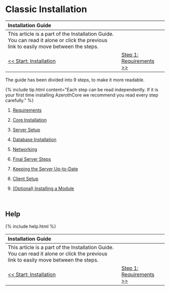 # Classic Installation

| Installation Guide                                                                                                                   |                                         |
| :----------------------------------------------------------------------------------------------------------------------------------- | :-------------------------------------- |
| This article is a part of the Installation Guide. You can read it alone or click the previous link to easily move between the steps. |
| [<< Start: Installation](installation)                                                                                               | [Step 1: Requirements >>](requirements) |

The guide has been divided into 9 steps, to make it more readable.

{% include tip.html content="Each step can be read independently. If it is your first time installing AzerothCore we recommend you read every step carefully." %}

1. [Requirements](requirements)

2. [Core Installation](core-installation)

3. [Server Setup](server-setup)

4. [Database Installation](database-installation)

5. [Networking](networking)

6. [Final Server Steps](final-server-steps)

7. [Keeping the Server Up-to-Date](keeping-the-server-up-to-date)

8. [Client Setup](client-setup)

9. [(Optional) Installing a Module](installing-a-module)

<br>

## Help

{% include help.html %}

| Installation Guide                                                                                                                   |                                         |
| :----------------------------------------------------------------------------------------------------------------------------------- | :-------------------------------------- |
| This article is a part of the Installation Guide. You can read it alone or click the previous link to easily move between the steps. |
| [<< Start: Installation](installation)                                                                                               | [Step 1: Requirements >>](requirements) |
